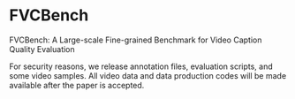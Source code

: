 # FVCBench
FVCBench: A Large-scale Fine-grained Benchmark for Video Caption Quality Evaluation

For security reasons, we release annotation files, evaluation scripts, and some video samples. All video data and data production codes will be made available after the paper is accepted.
